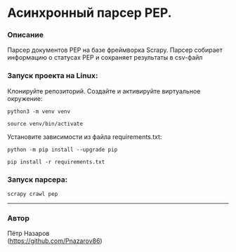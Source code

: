 # Асинхронный парсер PEP.

### Описание
Парсер документов PEP на базе фреймворка Scrapy. Парсер собирает информацию о статусах
PEP и сохраняет результаты в csv-файл

### Запуск проекта на Linux:
Клонируйте репозиторий.
Создайте и активируйте виртуальное окружение:
```
python3 -m venv venv
```
```
source venv/bin/activate
```
Установите зависимости из файла requirements.txt:
```
python -m pip install --upgrade pip
```
```
pip install -r requirements.txt
```
### Запуск парсера:
```
scrapy crawl pep
```

____
### Автор  
Пётр Назаров  
(https://github.com/Pnazarov86)